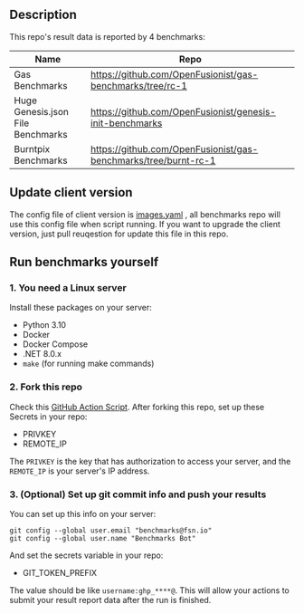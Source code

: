 ## Description

This repo's result data is reported by 4 benchmarks:

| Name | Repo |
| ---- | ---- |
| Gas Benchmarks | https://github.com/OpenFusionist/gas-benchmarks/tree/rc-1 |
| Huge Genesis.json File Benchmarks | https://github.com/OpenFusionist/genesis-init-benchmarks |
| Burntpix Benchmarks | https://github.com/OpenFusionist/gas-benchmarks/tree/burnt-rc-1 |

## Update client version

The config file of client version is [images.yaml](https://github.com/OpenFusionist/benchmarks-data-results/blob/main/images.yaml) , all benchmarks repo will use this config file when script running. If you want to upgrade the client version, just pull reuqestion for update this file in this repo.

## Run benchmarks yourself

### 1. You need a Linux server

Install these packages on your server:

- Python 3.10
- Docker
- Docker Compose
- .NET 8.0.x
- `make` (for running make commands)

### 2. Fork this repo

Check this [GitHub Action Script](https://github.com/OpenFusionist/benchmarks-data-results/blob/main/.github/workflows/run_all.yml). After forking this repo, set up these Secrets in your repo:

- PRIVKEY
- REMOTE_IP

The `PRIVKEY` is the key that has authorization to access your server, and the `REMOTE_IP` is your server's IP address.

### 3. (Optional) Set up git commit info and push your results

You can set up this info on your server:

```
git config --global user.email "benchmarks@fsn.io"
git config --global user.name "Benchmarks Bot"
```

And set the secrets variable in your repo:

- GIT_TOKEN_PREFIX

The value should be like `username:ghp_****@`. This will allow your actions to submit your result report data after the run is finished.


